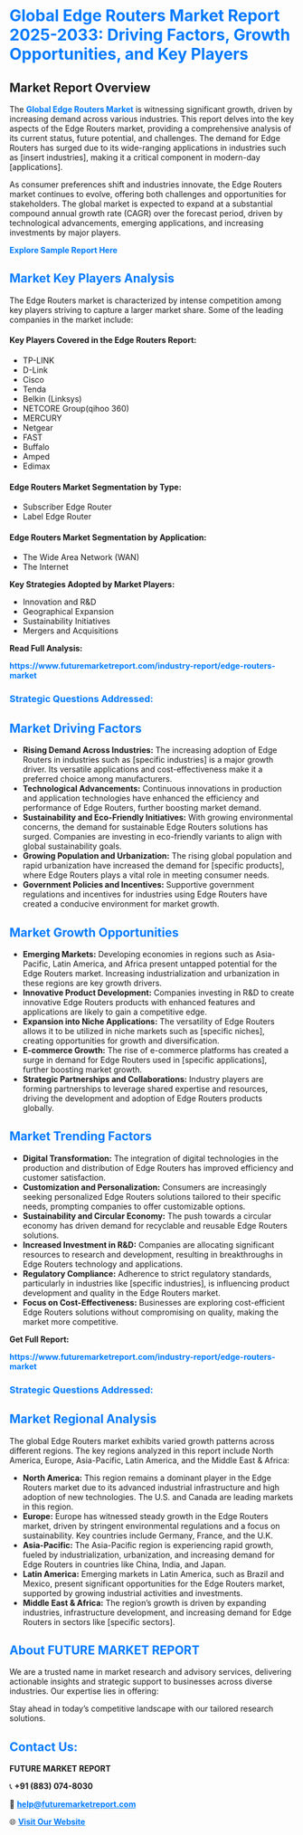 <h1 style="color: #007BFF;">Global Edge Routers Market Report 2025-2033: Driving Factors, Growth Opportunities, and Key Players</h1>

<section id="overview">
<h2>Market Report Overview</h2>
<p>The <a href="https://www.futuremarketreport.com/industry-report/edge-routers-market" style="color: #007BFF; text-decoration: none;"><strong>Global Edge Routers Market</strong></a> is witnessing significant growth, driven by increasing demand across various industries. This report delves into the key aspects of the Edge Routers market, providing a comprehensive analysis of its current status, future potential, and challenges. The demand for Edge Routers has surged due to its wide-ranging applications in industries such as [insert industries], making it a critical component in modern-day [applications].</p>
<p>As consumer preferences shift and industries innovate, the Edge Routers market continues to evolve, offering both challenges and opportunities for stakeholders. The global market is expected to expand at a substantial compound annual growth rate (CAGR) over the forecast period, driven by technological advancements, emerging applications, and increasing investments by major players.</p>
</section>

<section id="overview">
<p><a href="https://www.futuremarketreport.com/request-sample/reportId=62870" style="color: #007BFF; text-decoration: none;"><strong>Explore Sample Report Here</strong></a></p>
</section>

<section id="key-players">
<h2 style="color: #007BFF;">Market Key Players Analysis</h2>
<p>The Edge Routers market is characterized by intense competition among key players striving to capture a larger market share. Some of the leading companies in the market include:</p>
<h4>Key Players Covered in the Edge Routers Report:</h4>
<ul><li>TP-LINK</li><li>D-Link</li><li>Cisco</li><li>Tenda</li><li>Belkin (Linksys)</li><li>NETCORE Group(qihoo 360)</li><li>MERCURY</li><li>Netgear</li><li>FAST</li><li>Buffalo</li><li>Amped</li><li>Edimax</li></ul>
<h4>Edge Routers Market Segmentation by Type:</h4>
<ul><li>Subscriber Edge Router</li><li>Label Edge Router</li></ul>

<h4>Edge Routers Market Segmentation by Application:</h4>
<ul><li>The Wide Area Network (WAN)</li><li>The Internet</li></ul>
<p><strong>Key Strategies Adopted by Market Players:</strong></p>
<ul>
<li>Innovation and R&D</li>
<li>Geographical Expansion</li>
<li>Sustainability Initiatives</li>
<li>Mergers and Acquisitions</li>
</ul>
</section>

<section>
<p><strong>Read Full Analysis: </strong></p><a href="https://www.futuremarketreport.com/industry-report/edge-routers-market" style="color: #007BFF; text-decoration: none;"><strong>https://www.futuremarketreport.com/industry-report/edge-routers-market</strong></a>
<h3 style="color: #007BFF;">Strategic Questions Addressed:</h3>
</section>

<section id="driving-factors">
<h2 style="color: #007BFF;">Market Driving Factors</h2>
<ul>
<li><strong>Rising Demand Across Industries:</strong> The increasing adoption of Edge Routers in industries such as [specific industries] is a major growth driver. Its versatile applications and cost-effectiveness make it a preferred choice among manufacturers.</li>
<li><strong>Technological Advancements:</strong> Continuous innovations in production and application technologies have enhanced the efficiency and performance of Edge Routers, further boosting market demand.</li>
<li><strong>Sustainability and Eco-Friendly Initiatives:</strong> With growing environmental concerns, the demand for sustainable Edge Routers solutions has surged. Companies are investing in eco-friendly variants to align with global sustainability goals.</li>
<li><strong>Growing Population and Urbanization:</strong> The rising global population and rapid urbanization have increased the demand for [specific products], where Edge Routers plays a vital role in meeting consumer needs.</li>
<li><strong>Government Policies and Incentives:</strong> Supportive government regulations and incentives for industries using Edge Routers have created a conducive environment for market growth.</li>
</ul>
</section>

<section id="growth-opportunities">
<h2 style="color: #007BFF;">Market Growth Opportunities</h2>
<ul>
<li><strong>Emerging Markets:</strong> Developing economies in regions such as Asia-Pacific, Latin America, and Africa present untapped potential for the Edge Routers market. Increasing industrialization and urbanization in these regions are key growth drivers.</li>
<li><strong>Innovative Product Development:</strong> Companies investing in R&D to create innovative Edge Routers products with enhanced features and applications are likely to gain a competitive edge.</li>
<li><strong>Expansion into Niche Applications:</strong> The versatility of Edge Routers allows it to be utilized in niche markets such as [specific niches], creating opportunities for growth and diversification.</li>
<li><strong>E-commerce Growth:</strong> The rise of e-commerce platforms has created a surge in demand for Edge Routers used in [specific applications], further boosting market growth.</li>
<li><strong>Strategic Partnerships and Collaborations:</strong> Industry players are forming partnerships to leverage shared expertise and resources, driving the development and adoption of Edge Routers products globally.</li>
</ul>
</section>

<section id="trending-factors">
<h2 style="color: #007BFF;">Market Trending Factors</h2>
<ul>
<li><strong>Digital Transformation:</strong> The integration of digital technologies in the production and distribution of Edge Routers has improved efficiency and customer satisfaction.</li>
<li><strong>Customization and Personalization:</strong> Consumers are increasingly seeking personalized Edge Routers solutions tailored to their specific needs, prompting companies to offer customizable options.</li>
<li><strong>Sustainability and Circular Economy:</strong> The push towards a circular economy has driven demand for recyclable and reusable Edge Routers solutions.</li>
<li><strong>Increased Investment in R&D:</strong> Companies are allocating significant resources to research and development, resulting in breakthroughs in Edge Routers technology and applications.</li>
<li><strong>Regulatory Compliance:</strong> Adherence to strict regulatory standards, particularly in industries like [specific industries], is influencing product development and quality in the Edge Routers market.</li>
<li><strong>Focus on Cost-Effectiveness:</strong> Businesses are exploring cost-efficient Edge Routers solutions without compromising on quality, making the market more competitive.</li>
</ul>
</section>

<section>
<p><strong>Get Full Report: </strong></p><a href="https://www.futuremarketreport.com/industry-report/edge-routers-market" style="color: #007BFF; text-decoration: none;"><strong>https://www.futuremarketreport.com/industry-report/edge-routers-market</strong></a>
<h3 style="color: #007BFF;">Strategic Questions Addressed:</h3>
</section>


<section id="regional-analysis">
<h2 style="color: #007BFF;">Market Regional Analysis</h2>
<p>The global Edge Routers market exhibits varied growth patterns across different regions. The key regions analyzed in this report include North America, Europe, Asia-Pacific, Latin America, and the Middle East & Africa:</p>
<ul>
<li><strong>North America:</strong> This region remains a dominant player in the Edge Routers market due to its advanced industrial infrastructure and high adoption of new technologies. The U.S. and Canada are leading markets in this region.</li>
<li><strong>Europe:</strong> Europe has witnessed steady growth in the Edge Routers market, driven by stringent environmental regulations and a focus on sustainability. Key countries include Germany, France, and the U.K.</li>
<li><strong>Asia-Pacific:</strong> The Asia-Pacific region is experiencing rapid growth, fueled by industrialization, urbanization, and increasing demand for Edge Routers in countries like China, India, and Japan.</li>
<li><strong>Latin America:</strong> Emerging markets in Latin America, such as Brazil and Mexico, present significant opportunities for the Edge Routers market, supported by growing industrial activities and investments.</li>
<li><strong>Middle East & Africa:</strong> The region’s growth is driven by expanding industries, infrastructure development, and increasing demand for Edge Routers in sectors like [specific sectors].</li>
</ul>
</section>

<footer>
<h2 style="color: #007BFF;">About FUTURE MARKET REPORT</h2>
<p>We are a trusted name in market research and advisory services, delivering actionable insights and strategic support to businesses across diverse industries. Our expertise lies in offering:</p>

<p>Stay ahead in today’s competitive landscape with our tailored research solutions.</p>

<h2 style="color: #007BFF;">Contact Us:</h2>
<p><strong>FUTURE MARKET REPORT</strong></p>
<p>📞 <strong>+91 (883) 074-8030</strong></p>
<p>📧 <strong><a href="mailto:help@futuremarketreport.com" style="color: #007BFF;">help@futuremarketreport.com</a></strong></p>
<p>🌐 <strong><a href="https://www.futuremarketreport.com/" style="color: #007BFF;">Visit Our Website</a></strong></p>
</footer>